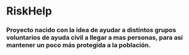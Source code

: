 # RiskHelp
### Proyecto nacido con la idea de ayudar a distintos grupos voluntarios de ayuda civil a llegar a mas personas, para así mantener un poco más protegida a la población.
